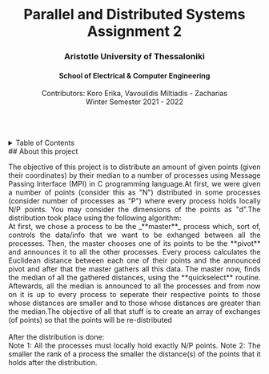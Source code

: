 <div id="top"></div>
<br />
<div align="center">
  <h1 align="center">Parallel and Distributed Systems Assignment 2</h1>
  <h3 align="center">Aristotle University of Thessaloniki</h3>
  <h4 align="center">School of Electrical & Computer Engineering</h4>
  <p align="center">
    Contributors: Koro Erika, Vavoulidis Miltiadis - Zacharias
    <br />
    Winter Semester 2021 - 2022
    <br />
    <br />
    <br />
    <br />
  </p>
</div>
<details>
  <summary>Table of Contents</summary>
  <ol>
    <li><a href="#about-this-project">About this project</a></li>
    <li><a href="#getting-started">Getting started</a></li>
    <li><a href="#dependencies">Dependencies</a></li>
    <li><a href="#project-directory-layout">Project directory layout</a></li>
    <li><a href="#compile-and-run">Complile and run</a></li>
    <li><a href="#graphs">Graphs</a></li>
    <li><a href="#useful-links">Useful links</a></li>
  </ol>
</details>
## About this project
<p align="justify">
The objective of this project is to distribute an amount of given points (given their coordinates) by their median to a number of processes using Message Passing Interface (MPI) in C programming language.At first, we were given a number of points (consider this as "N") distributed in some processes (consider number of processes as "P") where every process holds locally N/P points. You may consider the dimensions of the points as "d".The distribution took place using the following algorithm:
<br/>
At first, we chose a process to be the _**master**_ process which, sort of, controls the data/info that we want to be exhanged between all the processes. Then, the master chooses one of its points to be the **pivot** and announces it to all the other processes. Every process calculates the Euclidean distance between each one of their points and the announced pivot and after that the master gathers all this data. The master now, finds the median of all the gathered distances, using the **quickselect** routine. Aftewards, all the median is announced to all the processes and from now on it is up to every process to seperate their respective points to those whose distances are smaller and to those whose distances are greater than the median.The objective of all that stuff is to create an array of exchanges (of points) so that the points will be re-distributed
<br/>
<br/>
After the distribution is done:
<br/>
Note 1: All the processes must locally hold exactly N/P points. 
Note 2: The smaller the rank of a process the smaller the distance(s) of the points that it holds after the distribution.

